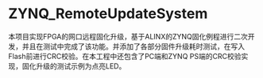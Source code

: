 # ZYNQ_RemoteUpdateSystem
本项目实现FPGA的网口远程固化升级，基于ALINX的ZYNQ固化例程进行二次开发，并且在测试中完成了该功能。并添加了各部分固件升级耗时测试，在写入Flash前进行CRC校验。在本工程中还包含了PC端和ZYNQ PS端的CRC校验实现，固化升级的测试示例为点亮LED。
